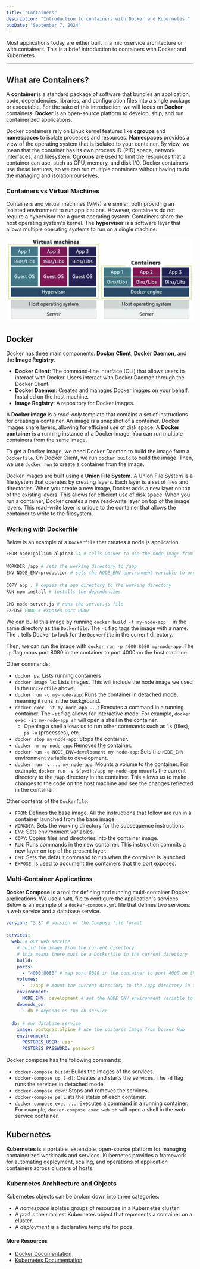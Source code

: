 ```yaml
---
title: "Containers"
description: "Introduction to containers with Docker and Kubernetes."
pubDate: "September 7, 2024"
---
```


Most applications today are either built in a microservice architecture or with containers. This is a brief introduction to containers with Docker and Kubernetes.

<hr>

## What are Containers?

A **container** is a standard package of software that bundles an application, code, dependencies, libraries, and configuration files into a single package or executable. For the sake of this introduction, we will focus on **Docker** containers. **Docker** is an open-source platform to develop, ship, and run containerized applications.

Docker containers rely on Linux kernel features like **cgroups** and **namespaces** to isolate processes and resources. **Namespaces** provides a view of the operating system that is isolated to your container. By view, we mean that the container has its own process ID (PID) space, network interfaces, and filesystem. **Cgroups** are used to limit the resources that a container can use, such as CPU, memory, and disk I/O. Docker containers use these features, so we can run multiple containers without having to do the managing and isolation ourselves.

### Containers vs Virtual Machines

Containers and virtual machines (VMs) are similar, both providing an isolated environment to run applications. However, containers do not require a hypervisor nor a guest operating system. Containers share the host operating system's kernel. The **hypervisor** is a software layer that allows multiple operating systems to run on a single machine.

![Containers vs Virtual Machines](../img/containers/containers-vs-vms.png)

## Docker

Docker has three main components: **Docker Client**, **Docker Daemon**, and the **Image Registry**.

- **Docker Client**: The command-line interface (CLI) that allows users to interact with Docker. Users interact with Docker Daemon through the Docker Client.
- **Docker Daemon**: Creates and manages Docker images on your behalf. Installed on the host machine.
- **Image Registry**: A repository for Docker images.

A **Docker image** is a _read-only_ template that contains a set of instructions for creating a container. An image is a snapshot of a container. Docker images share layers, allowing for efficient use of disk space. A **Docker container** is a running instance of a Docker image. You can run multiple containers from the same image.

To get a Docker image, we need Docker Daemon to build the image from a `Dockerfile`. On Docker Client, we run `docker build` to build the image. Then, we use `docker run` to create a container from the image.

Docker images are built using a **Union File System**. A Union File System is a file system that operates by creating layers. Each layer is a set of files and directories. When you create a new image, Docker adds a new layer on top of the existing layers. This allows for efficient use of disk space. When you run a container, Docker creates a new read-write layer on top of the image layers. This read-write layer is unique to the container that allows the container to write to the filesystem.

### Working with Dockerfile

Below is an example of a `Dockerfile` that creates a node.js application.

```python
FROM node:gallium-alpine3.14 # tells Docker to use the node image from Docker Hub

WORKDIR /app # sets the working directory to /app
ENV NODE_ENV=production # sets the NODE_ENV environment variable to production

COPY app . # copies the app directory to the working directory
RUN npm install # installs the dependencies

CMD node server.js # runs the server.js file
EXPOSE 8080 # exposes port 8080
```

We can build this image by running `docker build -t my-node-app .` in the same directory as the `Dockerfile`. The `-t` flag tags the image with a name. The `.` tells Docker to look for the `Dockerfile` in the current directory.

Then, we can run the image with `docker run -p 4000:8080 my-node-app`. The `-p` flag maps port 8080 in the container to port 4000 on the host machine.

Other commands:

- `docker ps`: Lists running containers
- `docker image ls`: Lists images. This will include the node image we used in the `Dockerfile` above!
- `docker run -d my-node-app`: Runs the container in detached mode, meaning it runs in the background.
- `docker exec -it my-node-app ...`: Executes a command in a running container. The `-it` flag allows for interactive mode. For example, `docker exec -it my-node-app sh` will open a shell in the container.
  - Opening a shell allows us to run other commands such as `ls` (files), `ps -a` (processes), etc.
- `docker stop my-node-app`: Stops the container.
- `docker rm my-node-app`: Removes the container.
- `docker run -e NODE_ENV=development my-node-app`: Sets the `NODE_ENV` environment variable to development.
- `docker run -v ... my-node-app`: Mounts a volume to the container. For example, `docker run -v $(pwd):/app my-node-app` mounts the current directory to the `/app` directory in the container. This allows us to make changes to the code on the host machine and see the changes reflected in the container.

Other contents of the `Dockerfile`:

- `FROM`: Defines the base image. All the instructions that follow are run in a container launched from the base image.
- `WORKDIR`: Sets the working directory for the subsequence instructions.
- `ENV`: Sets environment variables.
- `COPY`: Copies files and directories into the container image.
- `RUN`: Runs commands in the new container. This instruction commits a new layer on top of the present layer.
- `CMD`: Sets the default command to run when the container is launched.
- `EXPOSE`: Is used to document the containers that the port exposes.

### Multi-Container Applications

**Docker Compose** is a tool for defining and running multi-container Docker applications. We use a `YAML` file to configure the application's services. Below is an example of a `docker-compose.yml` file that defines two services: a web service and a database service.

```yaml
version: "3.8" # version of the Compose file format

services:
  web: # our web service
    # build the image from the current directory
    # this means there must be a Dockerfile in the current directory
    build: .
    ports:
      - "4000:8080" # map port 8080 in the container to port 4000 on the host machine
    volumes:
      - .:/app # mount the current directory to the /app directory in the container
    environment:
      NODE_ENV: development # set the NODE_ENV environment variable to development
    depends_on:
      - db # depends on the db service

  db: # our database service
    image: postgres:alpine # use the postgres image from Docker Hub
    environment:
      POSTGRES_USER: user
      POSTGRES_PASSWORD: password
```

Docker compose has the following commands:

- `docker-compose build`: Builds the images of the services.
- `docker-compose up (-d)`: Creates and starts the services. The `-d` flag runs the services in detached mode.
- `docker-compose down`: Stops and removes the services.
- `docker-compose ps`: Lists the status of each container.
- `docker-compose exec ...`: Executes a command in a running container. For example, `docker-compose exec web sh` will open a shell in the web service container.

## Kubernetes

**Kubernetes** is a portable, extensible, open-source platform for managing containerized workloads and services. Kubernetes provides a framework for automating deployment, scaling, and operations of application containers across clusters of hosts.

### Kubernetes Architecture and Objects

Kubernetes objects can be broken down into three categories:

- A _namespace_ isolates groups of resources in a Kubernetes cluster.
- A _pod_ is the smallest Kubernetes object that represents a container on a cluster.
- A _deployment_ is a declarative template for pods.

#### More Resources

- [Docker Documentation](https://docs.docker.com/)
- [Kubernetes Documentation](https://kubernetes.io/)
